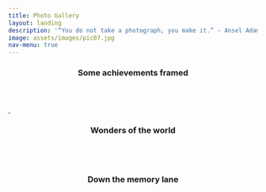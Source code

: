 ```yaml
---
title: Photo Gallery
layout: landing
description: '“You do not take a photograph, you make it.” - Ansel Adams'
image: assets/images/pic07.jpg
nav-menu: true
---
```


<!-- Main -->
<div id="main">


<!-- Two -->
<section id="two" class="spotlights">
	<section>
		<div class="content">
			<div class="inner">
				<header class="major">
					<h3>Some achievements framed</h3>
				</header>
				<a href="generic.html" class="image">
			<img src="assets/images/pic08.jpg" alt="" data-position="center center" />
			<img src="assets/images/pic08.jpg" alt="" data-position="center center" />
			</a>
			</div>
		</div>
	</section>
	<section>
		<div class="content">
			<div class="inner">
				<header class="major">
					<h3>Wonders of the world</h3>
				</header>
				<a href="generic.html" class="image">
			<img src="assets/images/pic09.jpg" alt="" data-position="top center" />
				</a>
			</div>
		</div>
	</section>
	<section>
		<div class="content">
			<div class="inner">
				<header class="major">
					<h3>Down the memory lane</h3>
				</header>
				<a href="generic.html" class="image">
				<img src="assets/images/pic10.jpg" alt="" data-position="25% 25%" />
			</a>
			</div>
		</div>
	</section>
</section>


</div>
